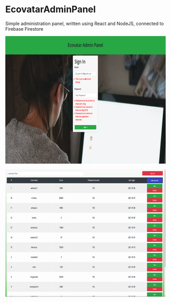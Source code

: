 # EcovatarAdminPanel

Simple administration panel, written using React and NodeJS, connected to Firebase Firestore

<p float="left">
<img src="https://raw.githubusercontent.com/ZuchowskiM/EcovatarAdminPanel/master/readmeAssets/adminPanel.png?token=AOADGL4SG2SK5SVEIKB7GITAT6OKO" alt="Girl in a jacket" width="800" height="400">
</p>

<p float="left">
<img src="https://raw.githubusercontent.com/ZuchowskiM/EcovatarAdminPanel/master/readmeAssets/adminPanel2.png?token=AOADGL5VTWU6FQVAGX2KQJDAT6OL2" alt="Girl in a jacket" width="800" height="400">
</p>
